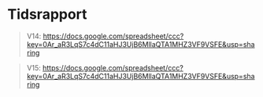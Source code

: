 Tidsrapport
===========

> V14:
>https://docs.google.com/spreadsheet/ccc?key=0Ar_aR3LqS7c4dC11aHJ3UjB6MllaQTA1MHZ3VF9VSFE&usp=sharing

>V15:
>https://docs.google.com/spreadsheet/ccc?key=0Ar_aR3LqS7c4dC11aHJ3UjB6MllaQTA1MHZ3VF9VSFE&usp=sharing
